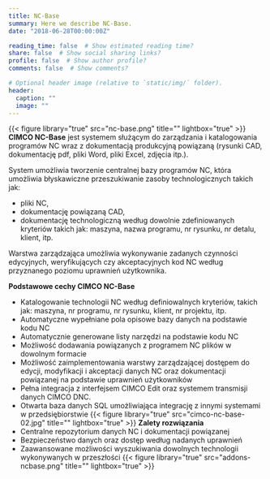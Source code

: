 ```yaml
---
title: NC-Base
summary: Here we describe NC-Base.
date: "2018-06-28T00:00:00Z"

reading_time: false  # Show estimated reading time?
share: false  # Show social sharing links?
profile: false  # Show author profile?
comments: false  # Show comments?

# Optional header image (relative to `static/img/` folder).
header:
  caption: ""
  image: ""
---
```

{{< figure library="true" src="nc-base.png" title="" lightbox="true" >}}
**CIMCO NC-Base** jest systemem służącym do zarządzania i katalogowania programów NC wraz z dokumentacją produkcyjną powiązaną (rysunki CAD, dokumentację pdf, pliki Word, pliki Excel, zdjęcia itp.).

System umożliwia tworzenie centralnej bazy programów NC, która umożliwia błyskawiczne przeszukiwanie zasoby technologicznych takich jak:
- pliki NC,
- dokumentację powiązaną CAD,
- dokumentację technologiczną według dowolnie zdefiniowanych kryteriów takich jak: maszyna, nazwa programu, nr rysunku, nr detalu, klient, itp.

Warstwa zarządzająca umożliwia wykonywanie zadanych czynności edycyjnych, weryfikujących czy akceptacyjnych kod NC według przyznanego poziomu uprawnień użytkownika.

**Podstawowe cechy CIMCO NC-Base**
* Katalogowanie technologii NC według definiowalnych kryteriów, takich jak: maszyna, nr programu, nr rysunku, klient, nr projektu, itp.
* Automatyczne wypełniane pola opisowe bazy danych na podstawie kodu NC
* Automatycznie generowane listy narzędzi na podstawie kodu NC
* Możliwość dodawania powiązanych z programem NC plików w dowolnym formacie
* Możliwość zaimplementowania warstwy zarządzającej dostępem do edycji, modyfikacji i akceptacji danych NC oraz dokumentacji powiązanej na podstawie uprawnień użytkowników
* Pełna integracja z interfejsem CIMCO Edit oraz systemem transmisji danych CIMCO DNC.
* Otwarta baza danych SQL umożliwiająca integrację z innymi systemami w przedsiębiorstwie
{{< figure library="true" src="cimco-nc-base-02.jpg" title="" lightbox="true" >}}
**Zalety rozwiązania**
* Centralne repozytorium danych NC i dokumentacji powiązanej
* Bezpieczeństwo danych oraz dostęp według nadanych uprawnień
* Zaawansowane możliwości wyszukiwania dowolnych technologii wykonywanych w przeszłości
{{< figure library="true" src="addons-ncbase.png" title="" lightbox="true" >}}
